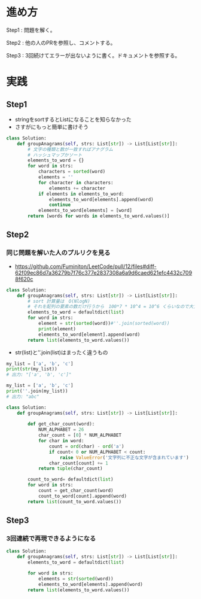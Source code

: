 # 進め方

Step1 : 問題を解く。

Step2 : 他の人のPRを参照し、コメントする。

Step3 : 3回続けてエラーが出ないように書く。ドキュメントを参照する。

# 実践

## Step1

- stringをsortするとListになることを知らなかった
- さすがにもっと簡単に書けそう

```python
class Solution:
    def groupAnagrams(self, strs: List[str]) -> List[List[str]]:
        # 文字の種類と数が一致すればアナグラム
        # ハッシュマップかソート
        elements_to_word = {}
        for word in strs:
            characters = sorted(word)
            elements = ''
            for character in characters:
                elements += character
            if elements in elements_to_word:
                elements_to_word[elements].append(word)
                continue
            elements_to_word[elements] = [word]
        return [words for words in elements_to_word.values()]
```

## Step2

### 同じ問題を解いた人のプルリクを見る

- https://github.com/Fuminiton/LeetCode/pull/12/files#diff-62f09ec86d7a36279b7f76c377e2837308a6a9d6caed621efc4432c7098f620c

```python
class Solution:
    def groupAnagrams(self, strs: List[str]) -> List[List[str]]:
        # sort 計算量は　O(NlogN)
        # それを配列の要素の数だけ行うから　100*7 * 10^4 = 10^6 くらいなので大丈夫そう
        elements_to_word = defaultdict(list)
        for word in strs:
            element = str(sorted(word))#''.join(sorted(word))
            print(element)
            elements_to_word[element].append(word)
        return list(elements_to_word.values())
```

- str(list)と’’.join(list)はまったく違うもの

```python
my_list = ['a', 'b', 'c']
print(str(my_list))
# 出力: "['a', 'b', 'c']"
```

```python
my_list = ['a', 'b', 'c']
print(''.join(my_list))
# 出力: "abc"
```

```python
class Solution:
    def groupAnagrams(self, strs: List[str]) -> List[List[str]]:
        
        def get_char_count(word):
            NUM_ALPHABET = 26
            char_count = [0] * NUM_ALPHABET 
            for char in word:
                count = ord(char) - ord('a')
                if count< 0 or NUM_ALPHABET < count:
                    raise ValueError('文字列に不正な文字が含まれています') 
                char_count[count] += 1
            return tuple(char_count)

        count_to_word= defaultdict(list)
        for word in strs:
            count = get_char_count(word)
            count_to_word[count].append(word)
        return list(count_to_word.values())

```

## Step3

### 3回連続で再現できるようになる

```python
class Solution:
    def groupAnagrams(self, strs: List[str]) -> List[List[str]]:
        elements_to_word = defaultdict(list)

        for word in strs:
            elements = str(sorted(word))
            elements_to_word[elements].append(word)
        return list(elements_to_word.values()) 
```

